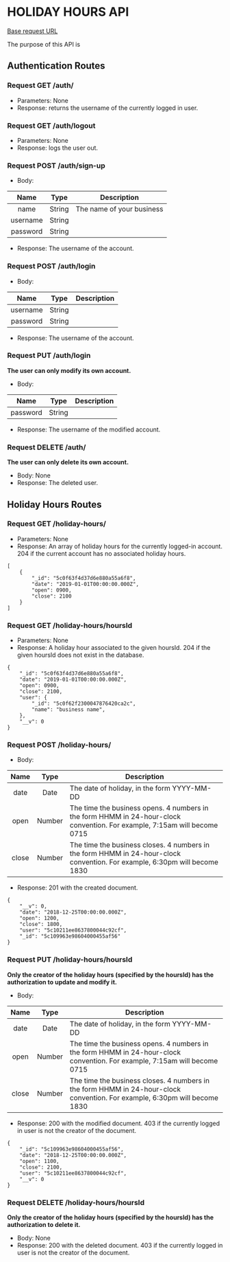 # HOLIDAY HOURS API

[Base request URL](https://enigmatic-garden-88813.herokuapp.com/api/)

The purpose of this API is

## Authentication Routes

### Request **GET** /auth/

- Parameters: None
- Response: returns the username of the currently logged in user.

### Request **GET** /auth/logout

- Parameters: None
- Response: logs the user out.

### Request **POST** /auth/sign-up

- Body:

| Name        | Type           | Description  |
| :-------------: |:-------------:| -----|
| name      | String | The name of your business |
| username      | String      |    |
| password | String     |    |

- Response: The username of the account.

### Request **POST** /auth/login

- Body:

| Name        | Type           | Description  |
| :-------------: |:-------------:| -----|
| username      | String      |    |
| password | String     |    |

- Response: The username of the account.

### Request **PUT** /auth/login

**The user can only modify its own account.**

- Body:

| Name        | Type           | Description  |
| :-------------: |:-------------:| -----|
| password | String     |    |

- Response: The username of the modified account.

### Request **DELETE** /auth/

**The user can only delete its own account.**

- Body: None
- Response: The deleted user.

## Holiday Hours Routes

### Request **GET** /holiday-hours/

- Parameters: None
- Response: An array of holiday hours for the currently logged-in account. 204 if the current account has no associated holiday hours.

```
[
    {
        "_id": "5c0f63f4d37d6e880a55a6f8",
        "date": "2019-01-01T00:00:00.000Z",
        "open": 0900,
        "close": 2100
    }
]
```

### Request **GET** /holiday-hours/hoursId

- Parameters: None
- Response: A holiday hour associated to the given hoursId. 204 if the given hoursId does not exist in the database.

```
{
    "_id": "5c0f63f4d37d6e880a55a6f8",
    "date": "2019-01-01T00:00:00.000Z",
    "open": 0900,
    "close": 2100,
    "user": {
        "_id": "5c0f62f2300047876420ca2c",
        "name": "business name",
    },
    "__v": 0
}
```

### Request **POST** /holiday-hours/

- Body:

| Name        | Type           | Description  |
| :-------------: |:-------------:| -----|
| date      | Date | The date of holiday, in the form YYYY-MM-DD |
| open      | Number      |  The time the business opens. 4 numbers in the form HHMM in 24-hour-clock convention. For example, 7:15am will become 0715 |
| close | Number     |  The time the business closes. 4 numbers in the form HHMM in 24-hour-clock convention. For example, 6:30pm will become 1830  |

- Response: 201 with the created document.

```
{
    "__v": 0,
    "date": "2018-12-25T00:00:00.000Z",
    "open": 1200,
    "close": 1800,
    "user": "5c10211ee8637800044c92cf",
    "_id": "5c109963e98604000455af56"
}
```

### Request **PUT** /holiday-hours/hoursId

**Only the creator of the holiday hours (specified by the hoursId) has the authorization to update and modify it.**

- Body:

| Name        | Type           | Description  |
| :-------------: |:-------------:| -----|
| date      | Date | The date of holiday, in the form YYYY-MM-DD |
| open      | Number      |  The time the business opens. 4 numbers in the form HHMM in 24-hour-clock convention. For example, 7:15am will become 0715 |
| close | Number     |  The time the business closes. 4 numbers in the form HHMM in 24-hour-clock convention. For example, 6:30pm will become 1830  |

- Response: 200 with the modified document. 403 if the currently logged in user is not the creator of the document.

```
{
    "_id": "5c109963e98604000455af56",
    "date": "2018-12-25T00:00:00.000Z",
    "open": 1100,
    "close": 2100,
    "user": "5c10211ee8637800044c92cf",
    "__v": 0
}
```

### Request **DELETE** /holiday-hours/hoursId

**Only the creator of the holiday hours (specified by the hoursId) has the authorization to delete it.**

- Body: None
- Response: 200 with the deleted document. 403 if the currently logged in user is not the creator of the document.
